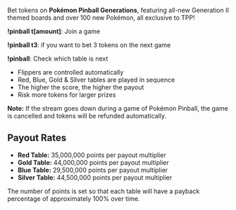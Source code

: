 Bet tokens on **Pokémon Pinball Generations**, featuring all-new Generation II themed boards and over 100 new Pokémon, all exclusive to TPP!

**!pinball t\[amount\]**: Join a game

**!pinball t3**: if you want to bet 3 tokens on the next game

**!pinball**: Check which table is next

- Flippers are controlled automatically
- Red, Blue, Gold & Silver tables are played in sequence
- The higher the score, the higher the payout
- Risk more tokens for larger prizes

**Note:** If the stream goes down during a game of Pokémon Pinball, the game is cancelled and tokens will be refunded automatically.

## Payout Rates

- **Red Table:** 35,000,000 points per payout multiplier
- **Gold Table:** 44,000,000 points per payout multiplier
- **Blue Table:** 29,500,000 points per payout multiplier
- **Silver Table:** 44,500,000 points per payout multiplier

The number of points is set so that each table will have a payback percentage of approximately 100% over time.